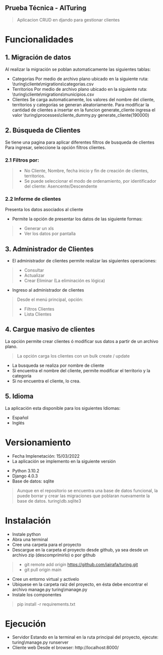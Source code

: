 ## Prueba Técnica - AITuring
> Aplicacion CRUD en djando para gestionar clientes
# Funcionalidades
## 1. Migración de datos
Al realizar la migración se poblan automaticamente las siguientes tablas:
- Categorias
Por medio de archivo plano ubicado en la siguiente ruta:
\turing\cliente\migrations\categorias.csv
- Territorios
Por medio de archivo plano ubicado en la siguiente ruta:
\turing\cliente\migrations\municipios.csv
- Clientes
Se carga automaticamente, los valores del nombre del cliente, territorios y categorías se generan aleatoriamente.
Para modificar la cantidad de clientes a insertar en la funcion generate_cliente ingresa el valor
\turing\processes\cliente_dummy.py
generate_cliente(190000)

## 2. Búsqueda de Clientes
Se tiene una pagina para aplicar diferentes filtros de busqueda de clientes
Para ingresar, seleccione la opción filtros clientes.
### 2.1 Filtros por:
> - No Cliente, Nombre, fecha inicio y fin de creación de clientes, territorios.
> - Se puede seleccionar el modo de ordenamiento, por identificador del  cliente: Asencente/Descendente
### 2.2 Informe de clientes
Presenta los datos asociados al cliente
- Permite la opción de presentar los datos de las siguiente formas:
> - Generar un xls
> - Ver los datos por pantalla
## 3. Administrador de Clientes
- El administrador de clientes permite realizar las siguientes operaciones:
> - Consultar
> - Actualizar
> - Crear
> Eliminar (La eliminación es lógica)
- Ingreso al administrador de clientes
> Desde el menú principal, opción:
> - Filtros Clientes
> - Lista Clientes
## 4. Cargue masivo de clientes
La opción permite crear clientes ó modificar sus datos a partir de un archivo plano.
> La opción carga los clientes con un bulk create / update
- La busqueda se realiza por nombre de cliente
- Si encuentra el nombre del cliente, permite modificar el territorio y la categoría
- Si no encuentra el cliente, lo crea.
## 5. Idioma
La aplicación esta disponible para los siguientes Idiomas:
- Español
- Inglés

# Versionamiento

- Fecha Implenetación: 15/03/2022
- La aplicación se implemento en la siguiente versión

* Python 3.10.2
* Django 4.0.3
* Base de datos: sqlite
> Aunque en el repositorio se encuentra una base de datos funcional, la puede borrar y crear las migraciones que poblaran nuevamente la base de datos.
> turing\db.sqlite3

# Instalación
- Instale python
- Abra una terminal
- Cree una carpeta para el proyecto
- Descargue en la carpeta el proyecto desde github, ya sea desde un archivo zip (descomprímirlo) o por github
> - git remote add origin https://github.com/jairafa/turing.git
> - git pull origin main
- Cree un entorno virtual y activelo
- Ubiquese en la carpeta raiz del proyecto, en ésta debe encontrar el archivo manage.py
turing\manage.py
- Instale los componentes
> pip install -r requirements.txt

# Ejecución
- Servidor
Estando en la terminal en la ruta principal del proyecto, ejecute:
turing\manage.py runserver
- Cliente web
Desde el browser:
http://localhost:8000/
